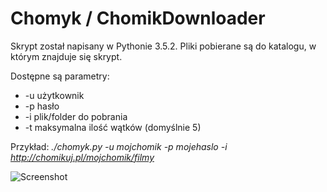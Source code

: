 # Chomyk / ChomikDownloader

Skrypt został napisany w Pythonie 3.5.2.
Pliki pobierane są do katalogu, w którym znajduje się skrypt.

Dostępne są parametry:  
 * -u użytkownik  
 * -p hasło  
 * -i plik/folder do pobrania  
 * -t maksymalna ilość wątków (domyślnie 5)  

Przykład: _./chomyk.py -u mojchomik -p mojehaslo -i http://chomikuj.pl/mojchomik/filmy_


![Screenshot](https://github.com/blackberrymamba/ChomikDownloader/screenshot-001.png)
